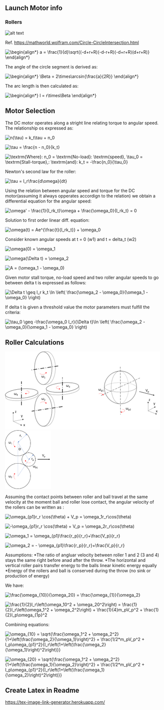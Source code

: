 ## Launch Motor info


### Rollers

![alt text](https://mathworld.wolfram.com/images/eps-gif/CircleCircleIntersection_1000.gif)

Ref. https://mathworld.wolfram.com/Circle-CircleIntersection.html


![\begin{align*}
a = \frac{1}{d}\sqrt{(-d+r+R)(-d-r+R)(-d+r+R)(d+r+R)}
\end{align*}
](https://render.githubusercontent.com/render/math?math=%5Cdisplaystyle+%5Cbegin%7Balign%2A%7D%0Aa+%3D+%5Cfrac%7B1%7D%7Bd%7D%5Csqrt%7B%28-d%2Br%2BR%29%28-d-r%2BR%29%28-d%2Br%2BR%29%28d%2Br%2BR%29%7D%0A%5Cend%7Balign%2A%7D%0A)

The angle of the circle segment is derived as:

![\begin{align*}
\Beta = 2\times\arcsin{\frac{a}{2R}}
\end{align*}
](https://render.githubusercontent.com/render/math?math=%5Cdisplaystyle+%5Cbegin%7Balign%2A%7D%0A%5CBeta+%3D+2%5Ctimes%5Carcsin%7B%5Cfrac%7Ba%7D%7B2R%7D%7D%0A%5Cend%7Balign%2A%7D%0A)

The arc length is then calculated as:

![\begin{align*}
l = r\times\Beta
\end{align*}
](https://render.githubusercontent.com/render/math?math=%5Cdisplaystyle+%5Cbegin%7Balign%2A%7D%0Al+%3D+r%5Ctimes%5CBeta%0A%5Cend%7Balign%2A%7D%0A)

## Motor Selection

The DC motor operates along a stright line relating torque to angular speed. The relationship os expressed as:

![n(\tau) = k_t\tau + n_0
](https://render.githubusercontent.com/render/math?math=%5Cdisplaystyle+n%28%5Ctau%29+%3D+k_t%5Ctau+%2B+n_0%0A)

![\tau = \frac{n - n_0}{k_t}
](https://render.githubusercontent.com/render/math?math=%5Cdisplaystyle+%5Ctau+%3D+%5Cfrac%7Bn+-+n_0%7D%7Bk_t%7D%0A)

![\textrm{Where}\: n_0 = \textrm{No-load}\: \textrm{speed}, \tau_0 = \textrm{Stall-torque},\: \textrm{and}\: k_t = -\frac{n_0}{\tau_0}
](https://render.githubusercontent.com/render/math?math=%5Cdisplaystyle+%5Ctextrm%7BWhere%7D%5C%3A+n_0+%3D+%5Ctextrm%7BNo-load%7D%5C%3A+%5Ctextrm%7Bspeed%7D%2C+%5Ctau_0+%3D+%5Ctextrm%7BStall-torque%7D%2C%5C%3A+%5Ctextrm%7Band%7D%5C%3A+k_t+%3D+-%5Cfrac%7Bn_0%7D%7B%5Ctau_0%7D%0A)

Newton's second law for the roller:

![\tau = I_r\frac{d\omega}{dt}
](https://render.githubusercontent.com/render/math?math=%5Cdisplaystyle+%5Ctau+%3D+I_r%5Cfrac%7Bd%5Comega%7D%7Bdt%7D%0A)

Using the relation between angular speed and torque for the DC motor(assuming it always opperates accordign to the relation) we obtain a differential equation for the angular speed:

![\omega' - \frac{1}{I_rk_t}\omega + \frac{\omega_0}{I_rk_t} = 0](https://render.githubusercontent.com/render/math?math=%5Cdisplaystyle+%5Comega%27+-+%5Cfrac%7B1%7D%7BI_rk_t%7D%5Comega+%2B+%5Cfrac%7B%5Comega_0%7D%7BI_rk_t%7D+%3D+0)

Solution to first order linear diff. equation:

![\omega(t) = Ae^{\frac{t}{I_rk_t}} + \omega_0](https://render.githubusercontent.com/render/math?math=%5Cdisplaystyle+%5Comega%28t%29+%3D+Ae%5E%7B%5Cfrac%7Bt%7D%7BI_rk_t%7D%7D+%2B+%5Comega_0)

Consider known angular speeds at t = 0 (w1) and t = delta_t (w2)

![\omega(0) = \omega_1](https://render.githubusercontent.com/render/math?math=%5Cdisplaystyle+%5Comega%280%29+%3D+%5Comega_1)

![\omega(\Delta t) = \omega_2](https://render.githubusercontent.com/render/math?math=%5Cdisplaystyle+%5Comega%28%5CDelta+t%29+%3D+%5Comega_2%0A)

![A = (\omega_1 - \omega_0)](https://render.githubusercontent.com/render/math?math=%5Cdisplaystyle+A+%3D+%28%5Comega_1+-+%5Comega_0%29)

Given motor stall torque, no-load speed and two roller angular speeds to go between delta t is expressed as follows:

![\Delta t \geq  I_r k_t \ln \left( \frac{\omega_2 - \omega_0}{\omega_1 - \omega_0} \right)
](https://render.githubusercontent.com/render/math?math=%5Cdisplaystyle+%5CDelta+t+%5Cgeq++I_r+k_t+%5Cln+%5Cleft%28+%5Cfrac%7B%5Comega_2+-+%5Comega_0%7D%7B%5Comega_1+-+%5Comega_0%7D+%5Cright%29%0A)

If delta t is given a threshold value the motor parameters must fulfill the criteria:


![\tau_0 \geq -\frac{\omega_0 I_r}{\Delta t}\ln \left( \frac{\omega_2 - \omega_0}{\omega_1 - \omega_0} \right)](https://render.githubusercontent.com/render/math?math=%5Cdisplaystyle+%5Ctau_0+%5Cgeq+-%5Cfrac%7B%5Comega_0+I_r%7D%7B%5CDelta+t%7D%5Cln+%5Cleft%28+%5Cfrac%7B%5Comega_2+-+%5Comega_0%7D%7B%5Comega_1+-+%5Comega_0%7D+%5Cright%29)

## Roller Calculations


<img src="https://github.com/larssonb/Projekt_B-Akan/blob/main/In_Progress/Launch_Motor/Roller_Ball_def.png" alt="alt text" width=600>

<img src="https://github.com/larssonb/Projekt_B-Akan/blob/main/In_Progress/Launch_Motor/Roller_Kinematics.png" alt="alt text" width=150>

Assuming the contact points between roller and ball travel at the same velocity at the moment ball and roller lose contact, the angular velocity of the rollers can be written as :

![\omega_{p1}r_r \cos(\theta) + V_p = \omega_1r_r\cos(\theta)
](https://render.githubusercontent.com/render/math?math=%5Cdisplaystyle+%5Comega_%7Bp1%7Dr_r+%5Ccos%28%5Ctheta%29+%2B+V_p+%3D+%5Comega_1r_r%5Ccos%28%5Ctheta%29%0A)
 
![-\omega_{p1}r_r \cos(\theta) + V_p = \omega_2r_r\cos(\theta)
](https://render.githubusercontent.com/render/math?math=%5Cdisplaystyle+-%5Comega_%7Bp1%7Dr_r+%5Ccos%28%5Ctheta%29+%2B+V_p+%3D+%5Comega_2r_r%5Ccos%28%5Ctheta%29%0A)

![\omega_1 = \omega_{p1}\frac{r_p}{r_r}+\frac{V_p}{r_r}
](https://render.githubusercontent.com/render/math?math=%5Cdisplaystyle+%5Comega_1+%3D+%5Comega_%7Bp1%7D%5Cfrac%7Br_p%7D%7Br_r%7D%2B%5Cfrac%7BV_p%7D%7Br_r%7D%0A)

![\omega_2 = - \omega_{p1}\frac{r_p}{r_r}+\frac{V_p}{r_r}
](https://render.githubusercontent.com/render/math?math=%5Cdisplaystyle+%5Comega_2+%3D+-+%5Comega_%7Bp1%7D%5Cfrac%7Br_p%7D%7Br_r%7D%2B%5Cfrac%7BV_p%7D%7Br_r%7D%0A)

Assumptions: 
*The ratio of angluar velocity between roller 1 and 2 (3 and 4) stays the same right before anad after the throw.
*The horizontal and vertical roller pairs transfer energy to the balls linear kinetic energy equally
*Energy of the rollers and ball is conserved during the throw (no sink or production of energy)

We have:

![\frac{\omega_{10}}{\omega_20} =  \frac{\omega_{1}}{\omega_2} 
](https://render.githubusercontent.com/render/math?math=%5Cdisplaystyle+%5Cfrac%7B%5Comega_%7B10%7D%7D%7B%5Comega_20%7D+%3D++%5Cfrac%7B%5Comega_%7B1%7D%7D%7B%5Comega_2%7D+%0A)

![\frac{1}{2}I_r\left(\omega_10^2 + \omega_20^2\right) = \frac{1}{2}I_r\left(\omega_1^2 + \omega_2^2\right) + \frac{1}{4}m_pV_p^2 + \frac{1}{2}I_p\omega_{1p}^2](https://render.githubusercontent.com/render/math?math=%5Cdisplaystyle+%5Cfrac%7B1%7D%7B2%7DI_r%5Cleft%28%5Comega_10%5E2+%2B+%5Comega_20%5E2%5Cright%29+%3D+%5Cfrac%7B1%7D%7B2%7DI_r%5Cleft%28%5Comega_1%5E2+%2B+%5Comega_2%5E2%5Cright%29+%2B+%5Cfrac%7B1%7D%7B4%7Dm_pV_p%5E2+%2B+%5Cfrac%7B1%7D%7B2%7DI_p%5Comega_%7B1p%7D%5E2)

Combining equations:

![\omega_{10} = \sqrt{\frac{\omega_1^2 + \omega_2^2}{1+\left(\frac{\omega_2}{\omega_1}\right)^2} + \frac{1/2*m_pV_p^2 + I_p\omega_{p1}^2}{I_r\left(1+\left(\frac{\omega_2}{\omega_1}\right)^2\right)}}](https://render.githubusercontent.com/render/math?math=%5Cdisplaystyle+%5Comega_%7B10%7D+%3D+%5Csqrt%7B%5Cfrac%7B%5Comega_1%5E2+%2B+%5Comega_2%5E2%7D%7B1%2B%5Cleft%28%5Cfrac%7B%5Comega_2%7D%7B%5Comega_1%7D%5Cright%29%5E2%7D+%2B+%5Cfrac%7B1%2F2%2Am_pV_p%5E2+%2B+I_p%5Comega_%7Bp1%7D%5E2%7D%7BI_r%5Cleft%281%2B%5Cleft%28%5Cfrac%7B%5Comega_2%7D%7B%5Comega_1%7D%5Cright%29%5E2%5Cright%29%7D%7D)

![\omega_{20} = \sqrt{\frac{\omega_1^2 + \omega_2^2}{1+\left(\frac{\omega_1}{\omega_2}\right)^2} + \frac{1/2*m_pV_p^2 + I_p\omega_{p1}^2}{I_r\left(1+\left(\frac{\omega_1}{\omega_2}\right)^2\right)}}](https://render.githubusercontent.com/render/math?math=%5Cdisplaystyle+%5Comega_%7B20%7D+%3D+%5Csqrt%7B%5Cfrac%7B%5Comega_1%5E2+%2B+%5Comega_2%5E2%7D%7B1%2B%5Cleft%28%5Cfrac%7B%5Comega_1%7D%7B%5Comega_2%7D%5Cright%29%5E2%7D+%2B+%5Cfrac%7B1%2F2%2Am_pV_p%5E2+%2B+I_p%5Comega_%7Bp1%7D%5E2%7D%7BI_r%5Cleft%281%2B%5Cleft%28%5Cfrac%7B%5Comega_1%7D%7B%5Comega_2%7D%5Cright%29%5E2%5Cright%29%7D%7D)

## Create Latex in Readme 


https://tex-image-link-generator.herokuapp.com/






